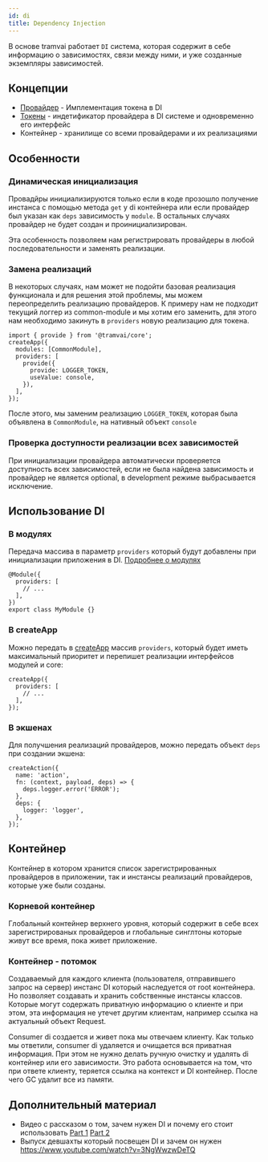 ```yaml
---
id: di
title: Dependency Injection
---
```


В основе tramvai работает `DI` система, которая содержит в себе информацию о зависимостях, связи между ними, и уже созданные экземпляры зависимостей.

## Концепции

- [Провайдер](concepts/provider.md) - Имплементация токена в DI
- [Токены](concepts/provider.md) - индетификатор провайдера в DI системе и одновременно его интерфейс
- Контейнер - хранилище со всеми провайдерами и их реализациями

## Особенности

### Динамическая инициализация

Провадйры инициализируются только если в коде прозошло получение инстанса с помощью метода `get` у di контейнера или если провайдер был указан как `deps` зависимость у `module`. В остальных случаях провайдер не будет создан и проинициализирован.

Эта особенность позволяем нам регистрировать провайдеры в любой последовательности и заменять реализации.

### Замена реализаций

В некоторых случаях, нам может не подойти базовая реализация функционала и для решения этой проблемы, мы можем переопределить реализацию провайдеров. К примеру нам не подходит текущий логгер из common-module и мы хотим его заменить, для этого нам необходимо закинуть в `providers` новую реализацию для токена.

```tsx
import { provide } from '@tramvai/core';
createApp({
  modules: [CommonModule],
  providers: [
    provide({
      provide: LOGGER_TOKEN,
      useValue: console,
    }),
  ],
});
```

После этого, мы заменим реализацию `LOGGER_TOKEN`, которая была объявлена в `CommonModule`, на нативный объект `console`

### Проверка доступности реализации всех зависимостей

При инициализации провайдера автоматически проверяется доступность всех зависимостей, если не была найдена зависимость и провайдер не является optional, в development режиме выбрасывается исключение.

## Использование DI

### В модулях

Передача массива в параметр `providers` который будут добавлены при инициализации приложения в DI. [Подробнее о модулях](concepts/module.md)

```tsx
@Module({
  providers: [
    // ...
  ],
})
export class MyModule {}
```

### В createApp

Можно передать в [createApp](references/tramvai/create-app.md) массив `providers`, который будет иметь максимальный приоритет и перепишет реализации интерфейсов модулей и core:

```tsx
createApp({
  providers: [
    // ...
  ],
});
```

### В экшенах

Для получшения реализаций провайдеров, можно передать объект `deps` при создании экшена:

```tsx
createAction({
  name: 'action',
  fn: (context, payload, deps) => {
    deps.logger.error('ERROR');
  },
  deps: {
    logger: 'logger',
  },
});
```

## Контейнер

Контейнер в котором хранится список зарегистрированных провайдеров в приложении, так и инстансы реализаций провайдеров, которые уже были созданы.

### Корневой контейнер

Глобальный контейнер верхнего уровня, который содержит в себе всех зарегистрированых провайдеров и глобальные синглтоны которые живут все время, пока живет приложение.

### Контейнер - потомок

Создаваемый для каждого клиента (пользователя, отправившего запрос на сервер) инстанс DI который наследуется от root контейнера. Но позволяет создавать и хранить собственные инстансы классов. Которые могут содержать приватную информацию о клиенте и при этом, эта информация не утечет другим клиентам, например ссылка на актуальный объект Request.

Consumer di создается и живет пока мы отвечаем клиенту. Как только мы ответили, consumer di удаляется и очищается вся приватная информация. При этом не нужно делать ручную очистку и удалять di контейнер или его зависимости. Это работа основывается на том, что при ответе клиенту, теряется ссылка на контекст и DI контейнер. После чего GC удалит все из памяти.

## Дополнительный материал

- Видео с рассказом о том, зачем нужен DI и почему его стоит использовать [Part 1](https://www.youtube.com/watch?v=ETyltCwtQHs) [Part 2](https://www.youtube.com/watch?v=RwLWYB9C2Tc)
- Выпуск девшахты который посвещен DI и зачем он нужен https://www.youtube.com/watch?v=3NgWwzwDeTQ
